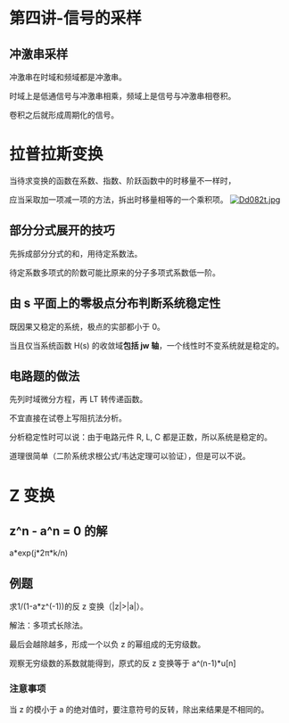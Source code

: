 # 第四讲-信号的采样
## 冲激串采样
冲激串在时域和频域都是冲激串。

时域上是低通信号与冲激串相乘，频域上是信号与冲激串相卷积。

卷积之后就形成周期化的信号。
# 拉普拉斯变换
当待求变换的函数在系数、指数、阶跃函数中的时移量不一样时，

应当采取加一项减一项的方法，拆出时移量相等的一个乘积项。
[![Dd082t.jpg](https://s3.ax1x.com/2020/11/25/Dd082t.jpg)](https://imgchr.com/i/Dd082t)
## 部分分式展开的技巧
先拆成部分分式的和，用待定系数法。

待定系数多项式的阶数可能比原来的分子多项式系数低一阶。
## 由 s 平面上的零极点分布判断系统稳定性
既因果又稳定的系统，极点的实部都小于 0。

当且仅当系统函数 H(s) 的收敛域**包括 jw 轴**，一个线性时不变系统就是稳定的。
## 电路题的做法
先列时域微分方程，再 LT 转传递函数。

不宜直接在试卷上写阻抗法分析。

分析稳定性时可以说：由于电路元件 R, L, C 都是正数，所以系统是稳定的。

道理很简单（二阶系统求根公式/韦达定理可以验证），但是可以不说。
# Z 变换
## z^n - a^n = 0 的解
a\*exp(j\*2&pi;\*k/n)
## 例题
求1/(1-a\*z^(-1))的反 z 变换（|z|>|a|）。

解法：多项式长除法。

最后会越除越多，形成一个以负 z 的幂组成的无穷级数。

观察无穷级数的系数就能得到，原式的反 z 变换等于 a^(n-1)\*u[n]
### 注意事项
当 z 的模小于 a 的绝对值时，要注意符号的反转，除出来结果是不相同的。
